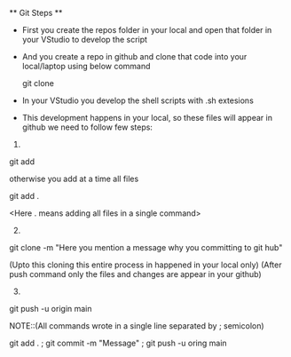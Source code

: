** Git Steps **

* First you create the repos folder in your local and open that folder in your VStudio to develop the script

* And you create a repo in github and clone that code into your local/laptop using below command

  git clone <copy the https code from github>


* In your VStudio you develop the shell scripts with .sh extesions
* This development happens in your local, so these files will appear in github we need to follow few steps:

1)
git add <Here you add files one by one>

otherwise you add at a time all files 

git add . 

<Here . means adding all files in a single command>

2)
git clone -m "Here you mention a message why you committing to git hub"

(Upto this cloning this entire process in happened in your local only)
(After push command only the files and changes are appear in your github)

3)
git push -u origin main



NOTE::(All commands wrote in a single line separated by ; semicolon)

git add . ; git commit -m "Message" ; git push -u oring main